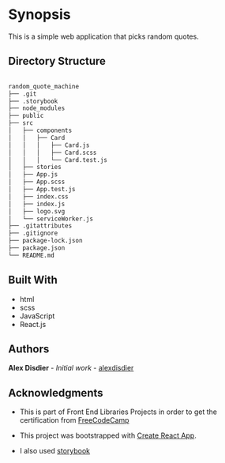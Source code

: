 # Synopsis

This is a simple web application that picks random quotes.

## Directory Structure

```bash

random_quote_machine
├── .git
├── .storybook
├── node_modules
├── public
├── src
│   ├── components
│   │   ├── Card
│   │   │   ├── Card.js
│   │   │   ├── Card.scss
│   │   │   └── Card.test.js
│   ├── stories
│   ├── App.js
│   ├── App.scss
│   ├── App.test.js
│   ├── index.css
│   ├── index.js
│   ├── logo.svg
│   └── serviceWorker.js
├── .gitattributes
├── .gitignore
├── package-lock.json
├── package.json
└── README.md

```

## Built With

* html
* scss
* JavaScript
* React.js

## Authors

**Alex Disdier** - *Initial work* - [alexdisdier](https://github.com/alexdisdier)

## Acknowledgments

* This is part of Front End Libraries Projects in order to get the certification from [FreeCodeCamp](https://learn.freecodecamp.org/front-end-libraries/front-end-libraries-projects/build-a-random-quote-machine/)

* This project was bootstrapped with [Create React App](https://github.com/facebook/create-react-app).

* I also used [storybook](https://storybook.js.org/basics/introduction/)
